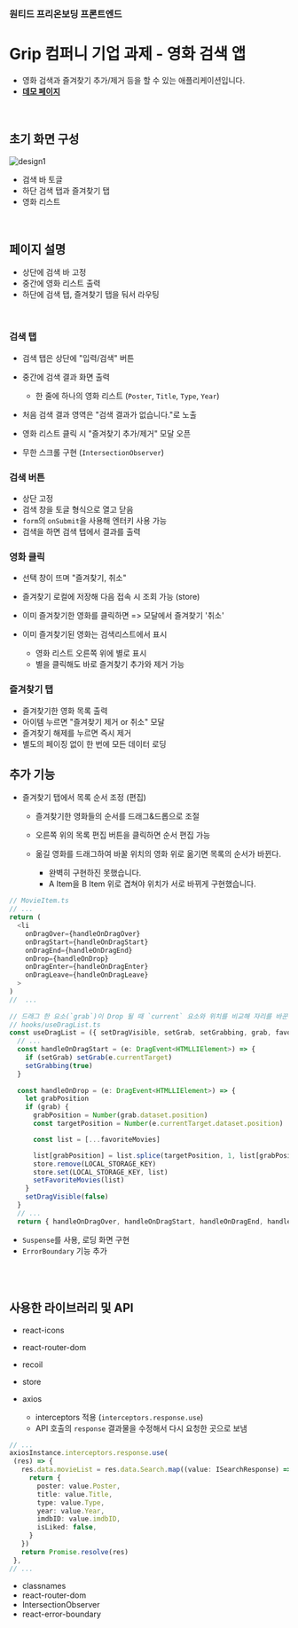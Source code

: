 ### 원티드 프리온보딩 프론트엔드
# **Grip 컴퍼니 기업 과제 - 영화 검색 앱**
- 영화 검색과 즐겨찾기 추가/제거 등을 할 수 있는 애플리케이션입니다.
- **[데모 페이지](https://in3166.github.io/wanted_grip_assignment/)**

<br>

## 초기 화면 구성
![design1](https://user-images.githubusercontent.com/45654988/168460372-d4603425-faf9-48b9-9999-f09491859c07.PNG)
- 검색 바 토글
- 하단 검색 탭과 즐겨찾기 탭
- 영화 리스트

<br>

## 페이지 설명
- 상단에 검색 바 고정
- 중간에 영화 리스트 출력
- 하단에 검색 탭, 즐겨찾기 탭을 둬서 라우팅
<br>

### 검색 탭
- 검색 탭은 상단에 "입력/검색" 버튼 
- 중간에 검색 결과 화면 출력
  - 한 줄에 하나의 영화 리스트 (`Poster`, `Title`, `Type`, `Year`)

- 처음 검색 결과 영역은 "검색 결과가 없습니다."로 노출
- 영화 리스트 클릭 시 "즐겨찾기 추가/제거" 모달 오픈
- 무한 스크롤 구현 (`IntersectionObserver`)

### 검색 버튼 
- 상단 고정
- 검색 창을 토글 형식으로 열고 닫음
- `form`의 `onSubmit`을 사용해 엔터키 사용 가능
- 검색을 하면 검색 탭에서 결과를 출력

### 영화 클릭
- 선택 창이 뜨며 "즐겨찾기, 취소"
- 즐겨찾기 로컬에 저장해 다음 접속 시 조회 가능 (store)
- 이미 즐겨찾기한 영화를 클릭하면 => 모달에서 즐겨찾기 '취소'

- 이미 즐겨찾기된 영화는 검색리스트에서 표시
  - 영화 리스트 오른쪽 위에 별로 표시
  - 별을 클릭해도 바로 즐겨찾기 추가와 제거 가능

### 즐겨찾기 탭
- 즐겨찾기한 영화 목록 출력
- 아이템 누르면 "즐겨찾기 제거 or 취소" 모달
- 즐겨찾기 해제를 누르면 즉시 제거
- 별도의 페이징 없이 한 번에 모든 데이터 로딩

## 추가 기능
- 즐겨찾기 탭에서 목록 순서 조정 (편집)
  - 즐겨찾기한 영화들의 순서를 드래그&드롭으로 조절
  - 오른쪽 위의 목록 편집 버튼을 클릭하면 순서 편집 가능 

  - 옮길 영화를 드래그하여 바꿀 위치의 영화 위로 옮기면 목록의 순서가 바뀐다.
    - 완벽히 구현하진 못했습니다.
    - A Item을 B Item 위로 겹쳐야 위치가 서로 바뀌게 구현했습니다.

```ts
// MovieItem.ts
// ...
return (
  <li
    onDragOver={handleOnDragOver}
    onDragStart={handleOnDragStart}
    onDragEnd={handleOnDragEnd}
    onDrop={handleOnDrop}
    onDragEnter={handleOnDragEnter}
    onDragLeave={handleOnDragLeave}
  > 
)
//  ...
  
// 드래그 한 요소(`grab`)이 Drop 될 때 `current` 요소와 위치를 비교해 자리를 바꾼다.
// hooks/useDragList.ts
const useDragList = ({ setDragVisible, setGrab, setGrabbing, grab, favoriteMovies, setFavoriteMovies }: IUseDragListProps) => {
  // ...
  const handleOnDragStart = (e: DragEvent<HTMLLIElement>) => {
    if (setGrab) setGrab(e.currentTarget)
    setGrabbing(true)
  }
  
  const handleOnDrop = (e: DragEvent<HTMLLIElement>) => {
    let grabPosition
    if (grab) {
      grabPosition = Number(grab.dataset.position)
      const targetPosition = Number(e.currentTarget.dataset.position)

      const list = [...favoriteMovies]

      list[grabPosition] = list.splice(targetPosition, 1, list[grabPosition])[0]
      store.remove(LOCAL_STORAGE_KEY)
      store.set(LOCAL_STORAGE_KEY, list)
      setFavoriteMovies(list)
    }
    setDragVisible(false)
  }
  // ...
  return { handleOnDragOver, handleOnDragStart, handleOnDragEnd, handleOnDrop, handleOnDragEnter, handleOnDragLeave } 
```      
 

- `Suspense`를 사용, 로딩 화면 구현
- `ErrorBoundary` 기능 추가

<br><br>

## 사용한 라이브러리 및 API
- react-icons
- react-router-dom
- recoil
- store

- axios
  - interceptors 적용 (`interceptors.response.use`)
  - API 호출의 `response` 결과물을 수정해서 다시 요청한 곳으로 보냄
 ```ts
 // ...
 axiosInstance.interceptors.response.use(
  (res) => {
    res.data.movieList = res.data.Search.map((value: ISearchResponse) => {
      return {
        poster: value.Poster,
        title: value.Title,
        type: value.Type,
        year: value.Year,
        imdbID: value.imdbID,
        isLiked: false,
      }
    })
    return Promise.resolve(res)
  },
// ...
```

- classnames
- react-router-dom
- IntersectionObserver
- react-error-boundary


<br><br>
